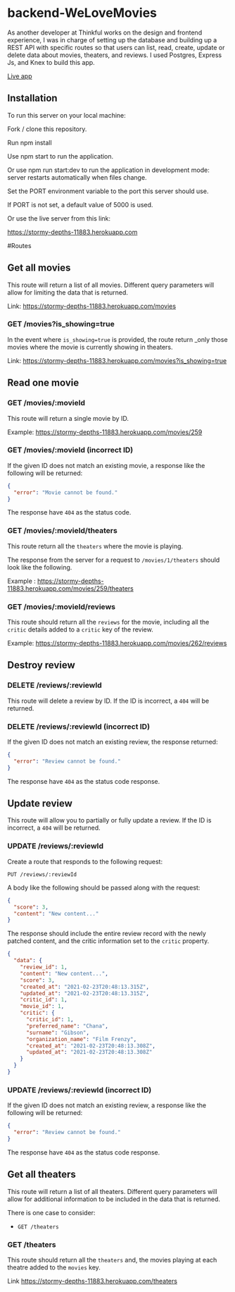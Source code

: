 # backend-WeLoveMovies

As another developer at Thinkful works on the design and frontend experience,
I was in charge of setting up the database and building up a REST API with specific routes so that users can list, read, create, update or delete data about movies, theaters, and reviews. I used Postgres, Express Js, and Knex to build this app.


[Live app](https://we-love-movies-back-end-by-khabbaz-marouane.vercel.app/)

## Installation
To run this server on your local machine:

Fork / clone this repository.

Run npm install

Use npm start to run the application.

Or use npm run start:dev to run the application in development mode: server restarts automatically when files change.

Set the PORT environment variable to the port this server should use.

If PORT is not set, a default value of 5000 is used.

Or use the live server from this link:

https://stormy-depths-11883.herokuapp.com

#Routes


## Get all movies

This route will return a list of all movies. Different query parameters will allow for limiting the data that is returned.

Link: https://stormy-depths-11883.herokuapp.com/movies

### GET /movies?is_showing=true

In the event where `is_showing=true` is provided, the route return _only those movies where the movie is currently showing in theaters.

Link: https://stormy-depths-11883.herokuapp.com/movies?is_showing=true

## Read one movie

### GET /movies/:movieId

This route will return a single movie by ID.

Example: https://stormy-depths-11883.herokuapp.com/movies/259 

### GET /movies/:movieId (incorrect ID)

If the given ID does not match an existing movie, a response like the following will be returned:

```json
{
  "error": "Movie cannot be found."
}
```

The response  have `404` as the status code.


### GET /movies/:movieId/theaters

This route return all the `theaters` where the movie is playing. 

The response from the server for a request to `/movies/1/theaters` should look like the following.

Example : https://stormy-depths-11883.herokuapp.com/movies/259/theaters

### GET /movies/:movieId/reviews

This route should return all the `reviews` for the movie, including all the `critic` details added to a `critic` key of the review.

Example: https://stormy-depths-11883.herokuapp.com/movies/262/reviews

## Destroy review

### DELETE /reviews/:reviewId

This route will delete a review by ID. If the ID is incorrect, a `404` will be returned.

### DELETE /reviews/:reviewId (incorrect ID)

If the given ID does not match an existing review, the response returned:

```json
{
  "error": "Review cannot be found."
}
```

The response have `404` as the status code response.

## Update review

This route will allow you to partially or fully update a review. If the ID is incorrect, a `404` will be returned.

### UPDATE /reviews/:reviewId

Create a route that responds to the following request:

```
PUT /reviews/:reviewId
```

A body like the following should be passed along with the request:

```json
{
  "score": 3,
  "content": "New content..."
}
```

The response should include the entire review record with the newly patched content, and the critic information set to the `critic` property.

```json
{
  "data": {
    "review_id": 1,
    "content": "New content...",
    "score": 3,
    "created_at": "2021-02-23T20:48:13.315Z",
    "updated_at": "2021-02-23T20:48:13.315Z",
    "critic_id": 1,
    "movie_id": 1,
    "critic": {
      "critic_id": 1,
      "preferred_name": "Chana",
      "surname": "Gibson",
      "organization_name": "Film Frenzy",
      "created_at": "2021-02-23T20:48:13.308Z",
      "updated_at": "2021-02-23T20:48:13.308Z"
    }
  }
}
```

### UPDATE /reviews/:reviewId (incorrect ID)

If the given ID does not match an existing review, a response like the following will be returned:

```json
{
  "error": "Review cannot be found."
}
```

The response  have `404` as the status code response.

## Get all theaters

This route will return a list of all theaters. Different query parameters will allow for additional information to be included in the data that is returned.

There is one case to consider:

- `GET /theaters`

### GET /theaters

This route should return all the `theaters` and, the movies playing at each theatre added to the `movies` key. 

Link https://stormy-depths-11883.herokuapp.com/theaters



